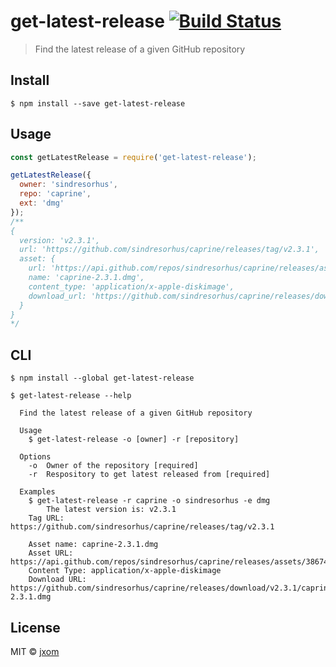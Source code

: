 # get-latest-release [![Build Status](https://travis-ci.org/jxom/get-latest-release.svg?branch=master)](https://travis-ci.org/jxom/get-latest-release)

> Find the latest release of a given GitHub repository


## Install

```
$ npm install --save get-latest-release
```


## Usage

```js
const getLatestRelease = require('get-latest-release');

getLatestRelease({
  owner: 'sindresorhus',
  repo: 'caprine',
  ext: 'dmg'
});
/**
{ 
  version: 'v2.3.1',
  url: 'https://github.com/sindresorhus/caprine/releases/tag/v2.3.1',
  asset: { 
    url: 'https://api.github.com/repos/sindresorhus/caprine/releases/assets/3867404',
    name: 'caprine-2.3.1.dmg',
    content_type: 'application/x-apple-diskimage',
    download_url: 'https://github.com/sindresorhus/caprine/releases/download/v2.3.1/caprine-2.3.1.dmg' 
  } 
}
*/
```


## CLI

```
$ npm install --global get-latest-release
```

```
$ get-latest-release --help

  Find the latest release of a given GitHub repository

  Usage
    $ get-latest-release -o [owner] -r [repository]

  Options
    -o  Owner of the repository [required]
    -r  Respository to get latest released from [required]

  Examples
    $ get-latest-release -r caprine -o sindresorhus -e dmg
        The latest version is: v2.3.1
    Tag URL: https://github.com/sindresorhus/caprine/releases/tag/v2.3.1

    Asset name: caprine-2.3.1.dmg
    Asset URL: https://api.github.com/repos/sindresorhus/caprine/releases/assets/3867404
    Content Type: application/x-apple-diskimage
    Download URL: https://github.com/sindresorhus/caprine/releases/download/v2.3.1/caprine-2.3.1.dmg
```


## License

MIT © [jxom](http://jxom.io)
